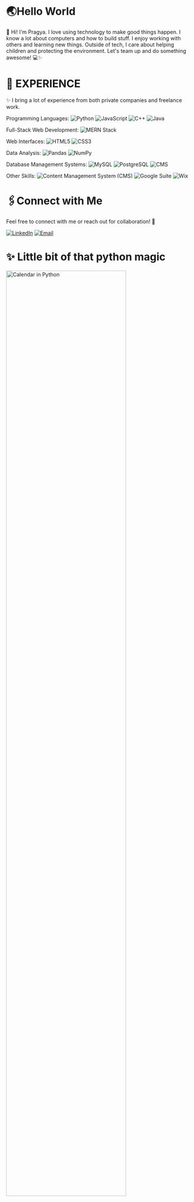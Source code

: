 # 🌏Hello World
👋 Hi! I'm Pragya. I love using technology to make good things happen. I know a lot about computers and how to build stuff. I enjoy working with others and learning new things. Outside of tech, I care about helping children and protecting the environment. Let's team up and do something awesome! 💻✨



# 🚀 EXPERIENCE

✨ I bring a lot of experience from both private companies and freelance work. 

Programming Languages:
![Python](https://img.shields.io/badge/Python-3.x-555555)
![JavaScript](https://img.shields.io/badge/JavaScript-ES6-555555)
![C++](https://img.shields.io/badge/C++-555555)
![Java](https://img.shields.io/badge/Java-8-555555)

Full-Stack Web Development:
![MERN Stack](https://img.shields.io/badge/MERN%20Stack-MongoDB%2C%20Express%2C%20React%2C%20Node-555555)

Web Interfaces:
![HTML5](https://img.shields.io/badge/HTML5-555555)
![CSS3](https://img.shields.io/badge/CSS3-555555)

Data Analysis:
![Pandas](https://img.shields.io/badge/Pandas-1.x-555555)
![NumPy](https://img.shields.io/badge/NumPy-1.x-555555)

Database Management Systems:
![MySQL](https://img.shields.io/badge/MySQL-555555)
![PostgreSQL](https://img.shields.io/badge/PostgreSQL-555555)
![CMS](https://img.shields.io/badge/CMS-555555)

Other Skills:
![Content Management System (CMS)](https://img.shields.io/badge/CMS-555555)
![Google Suite](https://img.shields.io/badge/Google%20Suite-555555)
![Wix](https://img.shields.io/badge/Wix-555555)


# 🖇️Connect with Me

Feel free to connect with me or reach out for collaboration! 👋

[![LinkedIn](https://img.shields.io/badge/LinkedIn-Connect-blue)](https://www.linkedin.com/in/pragya-jain-io)
[![Email](https://img.shields.io/badge/Email-Send%20an%20Email-red)](mailto:123pragya.jain122@gmail.com)


# ✨ Little bit of that python magic 
<div align="Left">
  <img src="https://github.com/pragya-jain-00/pragya-jain-00/assets/101741697/15417a48-ba5b-4e92-b596-1cfaf7d0ae61" width="80%" alt="Calendar in Python">
</div>


